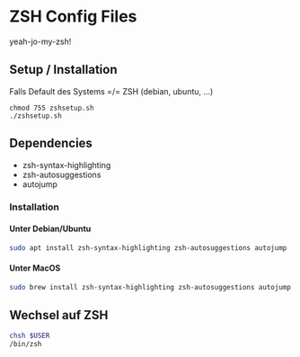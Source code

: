 # ZSH Config Files

yeah-jo-my-zsh!

## Setup / Installation

Falls Default des Systems =/= ZSH (debian, ubuntu, ...)

```
chmod 755 zshsetup.sh
./zshsetup.sh
```

## Dependencies
- zsh-syntax-highlighting
- zsh-autosuggestions
- autojump

### Installation 

#### Unter Debian/Ubuntu
```bash
sudo apt install zsh-syntax-highlighting zsh-autosuggestions autojump
```

#### Unter MacOS
```zsh
sudo brew install zsh-syntax-highlighting zsh-autosuggestions autojump
```

## Wechsel auf ZSH

```bash
chsh $USER
/bin/zsh
```
